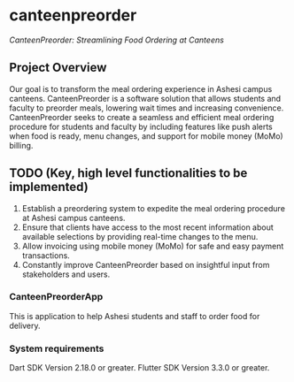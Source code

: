 

# canteenpreorder

 _CanteenPreorder: Streamlining Food Ordering at Canteens_

## Project Overview

Our goal is to transform the meal ordering experience in Ashesi campus canteens. 
CanteenPreorder is a software solution that allows students and faculty to preorder meals, 
lowering wait times and increasing convenience. CanteenPreorder seeks to create a seamless and 
efficient meal ordering procedure for students and faculty by including features like push alerts
when food is ready, menu changes, and support for mobile money (MoMo) billing.

## TODO (Key, high level functionalities to be implemented)


1. Establish a preordering system to expedite the meal ordering procedure at Ashesi campus 
canteens.
2. Ensure that clients have access to the most recent information about available selections by 
providing real-time changes to the menu.
3. Allow invoicing using mobile money (MoMo) for safe and easy payment transactions.
4. Constantly improve CanteenPreorder based on insightful input from stakeholders and 
users.


### CanteenPreorderApp
This is application to help Ashesi students and staff to order food for delivery.


### System requirements

Dart SDK Version 2.18.0 or greater.
Flutter SDK Version 3.3.0 or greater.
